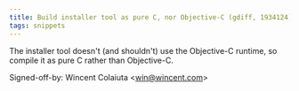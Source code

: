 ```yaml
---
title: Build installer tool as pure C, nor Objective-C (gdiff, 1934124)
tags: snippets
---
```


The installer tool doesn't (and shouldn't) use the Objective-C runtime, so compile it as pure C rather than Objective-C.

Signed-off-by: Wincent Colaiuta &lt;win@wincent.com&gt;
